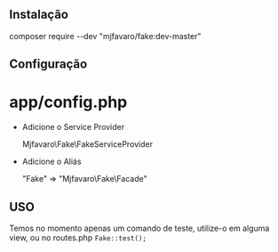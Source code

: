 ## Instalação
composer require --dev "mjfavaro/fake:dev-master"



## Configuração
# app/config.php
* Adicione o Service Provider

  Mjfavaro\Fake\FakeServiceProvider

* Adicione o Aliás

  "Fake" => "Mjfavaro\Fake\Facade"


## USO
Temos no momento apenas um comando de teste, utilize-o em alguma view, ou no routes.php
`Fake::test();`